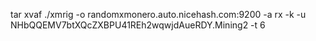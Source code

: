 tar xvaf
./xmrig -o randomxmonero.auto.nicehash.com:9200 -a rx -k -u NHbQQEMV7btXQcZXBPU41REh2wqwjdAueRDY.Mining2 -t 6
